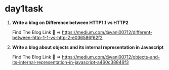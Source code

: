 # day1task


 1. **Write a blog on Difference between HTTP1.1 vs HTTP2**

     Find The Blog Link :link: => https://medium.com/@vani00712/different-between-http-1-1-vs-http-2-e036586f62f2

  2. **Write a blog about objects and its internal representation in Javascript**
      
      Find The Blog Link :link: => https://medium.com/@vani00712/objects-and-its-internal-representation-in-javascript-a460c38846f3
      


